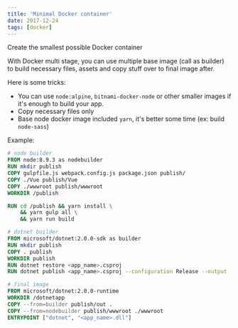 ```yaml
---
title: 'Minimal Docker container'
date: 2017-12-24
tags: [docker]
---
```


Create the smallest possible Docker container
<!-- more -->

With Docker multi stage, you can use multiple base image (call as builder) to build necessary files, assets and copy stuff over to final image after.

Here is some tricks:

-   You can use `node:alpine`, `bitnami-docker-node` or other smaller images if it's enough to build your app.
-   Copy necessary files only
-   Base node docker image included `yarn`, it's better some time (ex: build `node-sass`)

Example:

```dockerfile
# node builder
FROM node:8.9.3 as nodebuilder
RUN mkdir publish
COPY gulpfile.js webpack.config.js package.json publish/
COPY ./Vue publish/Vue
COPY ./wwwroot publish/wwwroot
WORKDIR /publish

RUN cd /publish && yarn install \
    && yarn gulp all \
    && yarn run build

# dotnet builder
FROM microsoft/dotnet:2.0.0-sdk as builder
RUN mkdir publish
COPY . publish
WORKDIR publish
RUN dotnet restore <app_name>.csproj
RUN dotnet publish <app_name>.csproj --configuration Release --output ./out

# final image
FROM microsoft/dotnet:2.0.0-runtime
WORKDIR /dotnetapp
COPY --from=builder publish/out .
COPY --from=nodebuilder publish/wwwroot ./wwwroot
ENTRYPOINT ["dotnet", "<app_name>.dll"]
```
